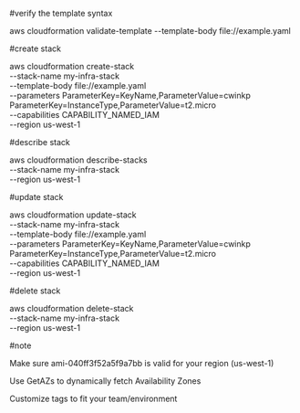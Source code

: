 #verify the template syntax 

aws cloudformation validate-template --template-body file://example.yaml

#create stack

aws cloudformation create-stack \
  --stack-name my-infra-stack \
  --template-body file://example.yaml \
  --parameters ParameterKey=KeyName,ParameterValue=cwinkp ParameterKey=InstanceType,ParameterValue=t2.micro \
  --capabilities CAPABILITY_NAMED_IAM \
  --region us-west-1

#describe stack

aws cloudformation describe-stacks \
  --stack-name my-infra-stack \
  --region us-west-1

#update stack

aws cloudformation update-stack \
  --stack-name my-infra-stack \
  --template-body file://example.yaml \
  --parameters ParameterKey=KeyName,ParameterValue=cwinkp ParameterKey=InstanceType,ParameterValue=t2.micro \
  --capabilities CAPABILITY_NAMED_IAM \
  --region us-west-1

#delete stack

aws cloudformation delete-stack \
  --stack-name my-infra-stack \
  --region us-west-1

#note

Make sure ami-040ff3f52a5f9a7bb is valid for your region (us-west-1)

Use GetAZs to dynamically fetch Availability Zones

Customize tags to fit your team/environment
